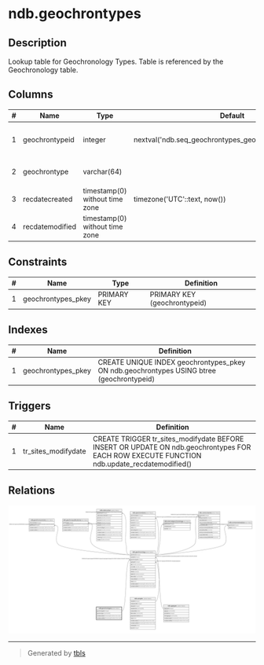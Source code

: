 # ndb.geochrontypes

## Description

Lookup table for Geochronology Types. Table is referenced by the Geochronology table.

## Columns

| # | Name            | Type                           | Default                                                   | Nullable | Children                                  | Parents | Comment                                   |
| - | --------------- | ------------------------------ | --------------------------------------------------------- | -------- | ----------------------------------------- | ------- | ----------------------------------------- |
| 1 | geochrontypeid  | integer                        | nextval('ndb.seq_geochrontypes_geochrontypeid'::regclass) | false    | [ndb.geochronology](ndb.geochronology.md) |         | Geochronology Type identification number. |
| 2 | geochrontype    | varchar(64)                    |                                                           | false    |                                           |         | Type of Geochronologic measurement.       |
| 3 | recdatecreated  | timestamp(0) without time zone | timezone('UTC'::text, now())                              | false    |                                           |         |                                           |
| 4 | recdatemodified | timestamp(0) without time zone |                                                           | false    |                                           |         |                                           |

## Constraints

| # | Name               | Type        | Definition                   |
| - | ------------------ | ----------- | ---------------------------- |
| 1 | geochrontypes_pkey | PRIMARY KEY | PRIMARY KEY (geochrontypeid) |

## Indexes

| # | Name               | Definition                                                                               |
| - | ------------------ | ---------------------------------------------------------------------------------------- |
| 1 | geochrontypes_pkey | CREATE UNIQUE INDEX geochrontypes_pkey ON ndb.geochrontypes USING btree (geochrontypeid) |

## Triggers

| # | Name                | Definition                                                                                                                                 |
| - | ------------------- | ------------------------------------------------------------------------------------------------------------------------------------------ |
| 1 | tr_sites_modifydate | CREATE TRIGGER tr_sites_modifydate BEFORE INSERT OR UPDATE ON ndb.geochrontypes FOR EACH ROW EXECUTE FUNCTION ndb.update_recdatemodified() |

## Relations

![er](ndb.geochrontypes.svg)

---

> Generated by [tbls](https://github.com/k1LoW/tbls)